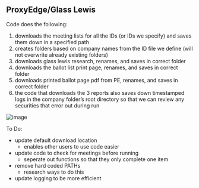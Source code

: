 ## ProxyEdge/Glass Lewis 

Code does the following:

1. downloads the meeting lists for all the IDs (or IDs we specify) and saves them down in a specified path
2. creates folders based on company names from the ID file we define (will not overwrite already existing folders)
3. downloads glass lewis research, renames, and saves in correct folder
4. downloads the ballot list print page, renames, and saves in correct folder
5. downloads printed ballot page pdf from PE, renames, and saves in correct folder
6. the code that downloads the 3 reports also saves down timestamped logs in the company folder’s root directory so that we can review any securities that error out during run


![image](https://user-images.githubusercontent.com/48654156/178109156-6334ac47-06ad-4722-a26f-391a5c8f2779.png)


To Do: 
- update default download location
  - enables other users to use code easier
- update code to check for meetings before running
  - seperate out functions so that they only complete one item 
- remove hard coded PATHs
  - research ways to do this
- update logging to be more efficient 
